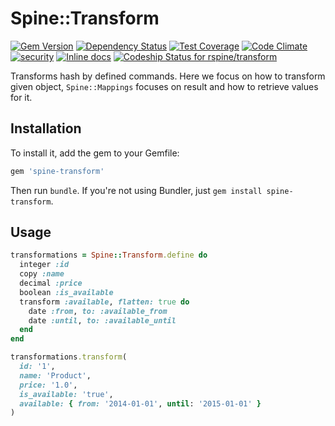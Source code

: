 # Spine::Transform

[![Gem Version](https://badge.fury.io/rb/spine-transform.svg)](http://badge.fury.io/rb/spine-transform)
[![Dependency Status](https://gemnasium.com/rspine/transform.svg)](https://gemnasium.com/rspine/transform)
[![Test Coverage](https://codeclimate.com/github/rspine/transform/badges/coverage.svg)](https://codeclimate.com/github/rspine/transform/coverage)
[![Code Climate](https://codeclimate.com/github/rspine/transform/badges/gpa.svg)](https://codeclimate.com/github/rspine/transform)
[![security](https://hakiri.io/github/rspine/transform/master.svg)](https://hakiri.io/github/rspine/transform/master)
[![Inline docs](http://inch-ci.org/github/rspine/transform.svg?branch=master)](http://inch-ci.org/github/rspine/transform)
[![Codeship Status for rspine/transform](https://codeship.com/projects/3bca5340-e429-0132-2690-16773c71d38d/status?branch=master)](https://codeship.com/projects/81799)

Transforms hash by defined commands. Here we focus on how to transform given
object, `Spine::Mappings` focuses on result and how to retrieve values for it.

## Installation

To install it, add the gem to your Gemfile:

```ruby
gem 'spine-transform'
```

Then run `bundle`. If you're not using Bundler, just `gem install spine-transform`.

## Usage

```ruby
transformations = Spine::Transform.define do
  integer :id
  copy :name
  decimal :price
  boolean :is_available
  transform :available, flatten: true do
    date :from, to: :available_from
    date :until, to: :available_until
  end
end

transformations.transform(
  id: '1',
  name: 'Product',
  price: '1.0',
  is_available: 'true',
  available: { from: '2014-01-01', until: '2015-01-01' }
)
```
